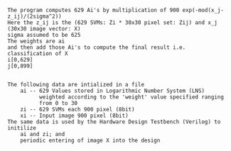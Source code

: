 	The program computes 629 Ai's by multiplication of 900 exp(-mod(x_j-z_ij)/(2sigma^2))
	Here the z_ij is the (629 SVMs: Zi * 30x30 pixel set: Zij) and x_j (30x30 image vector: X)
	sigma assumed to be 625
	The weights are ai
	and then add those Ai's to compute the final result i.e. classification of X
	i[0,629]
	j[0,899]


	The following data are intialized in a file
		ai -- 629 Values stored in Logarithmic Number System (LNS)
			  weighted according to the 'weight' value specified ranging
			  from 0 to 30
		zi -- 629 SVMs each 900 pixel (8bit)
		xi -- Input image 900 pixel (8bit)
	The same data is used by the Hardware Design Testbench (Verilog) to initilize 
	 	ai and zi; and
		periodic entering of image X into the design